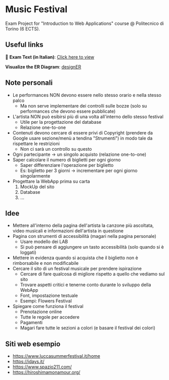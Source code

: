 # Music Festival  
Exam Project for "Introduction to Web Applications" course @ Politecnico di Torino (6 ECTS).

## Useful links

📄 **Exam Text (in Italian)**: [Click here to view](https://docs.google.com/document/d/1P5qTU0oU2jlxHHxbXlDaB2t9CdrUOKS0w3HIMpGg9QY/edit?tab=t.0)

**Visualize the ER Diagram**: [designER](https://designer.polito.it/)

## Note personali
- Le performances NON devono essere nello stesso orario e nella stesso palco
  -  Ma non serve implementare dei controlli sulle bozze (solo su performances che devono essere pubblicate)
- L'artista NON può esibirsi più di una volta all'interno dello stesso festival
  - Utile per la progettazione del database
  - Relazione one-to-one
- Contenuti devono cercare di essere privi di Copyright (prendere da Google usare sezione/menù a tendina "Strumenti") in modo tale da rispettare le restrizioni
  - Non ci sarà un controllo su questo
- Ogni partecipante -> un singolo acquisto (relazione one-to-one)
- Saper calcolare il numero di biglietti per ogni giorno
  - Saper differenziare l'operazione per biglietto
  - Es: biglietto per 3 giorni -> incrementare per ogni giorno singolarmente
- Progettare la WebApp prima su carta
  1. MockUp del sito
  2. Database
  3. ...

## Idee 
- Mettere all'interno della pagina dell'artista la canzone più ascoltata, video musicali e informazioni dell'artista in questione
- Pagina con strumenti di accessibilità (magari nella pagina personale)
  - Usare modello dei LAB
  - Si può pensare di aggiungere un tasto accessibilità (solo quando si è loggati)
- Mettere in evidenza quando si acquista che il biglietto non è rimborsabile e non modificabile
- Cercare il sito di un festival musicale per prendere ispirazione
  - Cercare di fare qualcosa di migliore rispetto a quello che vediamo sul sito
  - Trovare aspetti critici e tenerne conto durante lo sviluppo della WebApp
  - Font, impostazione testuale
  - Esempi: Flowers Festival
- Spiegare come funziona il festival
  - Prenotazione online
  - Tutte le regole per accedere
  - Pagamenti
  - Magari fare tutte le sezioni a colori (e basare il festival dei colori)
## Siti web esempio
- https://www.luccasummerfestival.it/home
- https://idays.it/
- https://www.spazio211.com/
- https://hiroshimamonamour.org/
